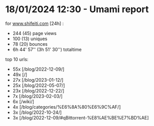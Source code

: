 # 18/01/2024 12:30 - Umami report
for www.shifeiti.com [24h] :

 - 244 (45) page views
 - 100 (13) uniques
 - 78 (20) bounces
 - 6h 44' 57'' (3h 51' 30'') totaltime


top 10 urls:
 - 55x [/blog/2022-12-09/]
 - 49x [/]
 - 27x [/blog/2023-01-12/]
 - 25x [/blog/2022-05-07/]
 - 23x [/blog/2022-12-22/]
 - 7x [/blog/2023-02-03/]
 - 6x [/wiki/]
 - 4x [/blog/categories/%E6%8A%80%E6%9C%AF/]
 - 3x [/blog/2022-10-24/]
 - 3x [/blog/2022-12-09/#qBittorrent-%E8%AE%BE%E7%BD%AE]


